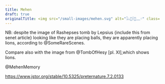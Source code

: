 ```yaml
---
title: Mehen
draft: true
originalTitle: <img src="/small-images/mehen.svg" alt="𓅓𓐱𓎛𓐰𓈖𓏌" class="inline-img" lang="egy" />
---
```


NB: despite the image of Rashepses tomb by Lepsius {include this from senet
article} looking like they are placing balls, they are apparently placing
lions, according to @SomeRareScenes.

Compare also with the image from @TombOfHesy [pl. XI],which shows
lions.

@MehenMemory

https://www.jstor.org/stable/10.5325/preternature.7.2.0133
